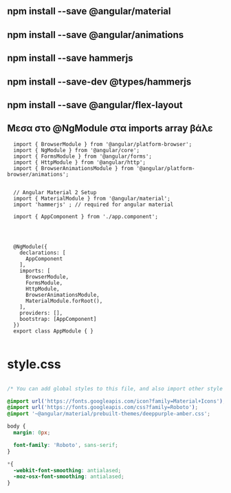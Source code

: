 ## npm install --save @angular/material
## npm install --save @angular/animations 
## npm install --save hammerjs
## npm install --save-dev @types/hammerjs
## npm install --save @angular/flex-layout 

<!--## npm install --save ng2-flex-layout -->

## Μεσα στο @NgModule στα imports array βάλε


```
  import { BrowserModule } from '@angular/platform-browser';
  import { NgModule } from '@angular/core';
  import { FormsModule } from '@angular/forms';
  import { HttpModule } from '@angular/http';
  import { BrowserAnimationsModule } from '@angular/platform-browser/animations';


  // Angular Material 2 Setup
  import { MaterialModule } from '@angular/material';
  import 'hammerjs' ; // required for angular material

  import { AppComponent } from './app.component';




  @NgModule({
    declarations: [
      AppComponent
    ],
    imports: [
      BrowserModule,
      FormsModule,
      HttpModule,
      BrowserAnimationsModule,
      MaterialModule.forRoot(),
    ],
    providers: [],
    bootstrap: [AppComponent]
  })
  export class AppModule { }


```


# style.css

```css

/* You can add global styles to this file, and also import other style files */

@import url('https://fonts.googleapis.com/icon?family=Material+Icons');
@import url('https://fonts.googleapis.com/css?family=Roboto');
@import '~@angular/material/prebuilt-themes/deeppurple-amber.css';

body {
  margin: 0px;

  font-family: 'Roboto', sans-serif;	
}

*{
  -webkit-font-smoothing: antialased;
  -moz-osx-font-smoothing: antialased;
}

```


